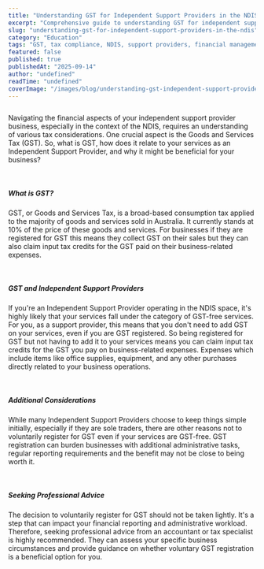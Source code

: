 ```yaml
---
title: "Understanding GST for Independent Support Providers in the NDIS"
excerpt: "Comprehensive guide to understanding GST for independent support providers in the NDIS. Tax compliance and financial management."
slug: "understanding-gst-for-independent-support-providers-in-the-ndis"
category: "Education"
tags: "GST, tax compliance, NDIS, support providers, financial management"
featured: false
published: true
publishedAt: "2025-09-14"
author: "undefined"
readTime: "undefined"
coverImage: "/images/blog/understanding-gst-independent-support-providers-ndis/hero-image.svg"
---
```


<figure class="w-richtext-align-floatleft w-richtext-figure-type-image"><div><img src="https://cdn.prod.website-files.com/60cc2b7089c676114586e061/64f15d572b65d3c3fb64be99_pexels-mikhail-nilov-8297240.jpg" loading="lazy" alt=""></div></figure><p>Navigating the financial aspects of your independent support provider business, especially in the context of the NDIS, requires an&nbsp;understanding of various tax considerations. One crucial aspect is the Goods and Services Tax (GST). So, what is GST, how does it relate to your services as an Independent Support Provider, and why it might be beneficial for your business?</p><p>‍</p><h5>What is GST?</h5><p>GST, or Goods and Services Tax, is a broad-based consumption tax applied to the majority of goods and services sold in Australia. It currently stands at 10% of the price of these goods and services. For businesses if they are registered for GST this means they collect GST on their sales but they can also claim input tax credits for the GST paid on their business-related expenses.</p><p>‍</p><h5>GST and Independent Support Providers</h5><p>If you're an Independent Support Provider operating in the NDIS space, it's highly likely that your services fall under the category of GST-free services. For you, as a support provider, this means that you don't need to add GST on your services, even if you are GST&nbsp;registered. So being registered for GST but not having to add it to your services means you can claim input tax credits for the GST you pay on business-related expenses. Expenses which include items like office supplies, equipment, and any other purchases directly related to your business operations. </p><p>‍</p><h5>Additional Considerations</h5><p>While many Independent Support Providers choose to keep things simple initially, especially if they are sole traders, there are other reasons not to voluntarily register for GST even if your services are GST-free. GST registration can burden businesses with additional administrative tasks, regular reporting requirements and the benefit may not be close to being worth it.</p><p>‍</p><h5>Seeking Professional Advice</h5><p>The decision to voluntarily register for GST should not be taken lightly. It's a step that can impact your financial reporting and administrative workload. Therefore, seeking professional advice from an accountant or tax specialist is highly recommended. They can assess your specific business circumstances and provide guidance on whether voluntary GST registration is a beneficial option for you.</p><p>‍</p>